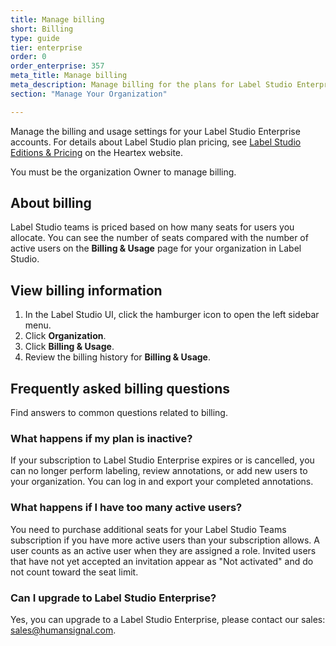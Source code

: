 ```yaml
---
title: Manage billing 
short: Billing
type: guide
tier: enterprise
order: 0
order_enterprise: 357
meta_title: Manage billing
meta_description: Manage billing for the plans for Label Studio Enterprise and Teams, monitor your license usage, and explore the small business options with Label Studio Teams and the larger organization options with Label Studio Enterprise.  
section: "Manage Your Organization"

---
```


Manage the billing and usage settings for your Label Studio Enterprise accounts. For details about Label Studio plan pricing, see [Label Studio Editions & Pricing](https://heartex.com/pricing) on the Heartex website. 

You must be the organization Owner to manage billing.


## About billing 

Label Studio teams is priced based on how many seats for users you allocate. You can see the number of seats compared with the number of active users on the **Billing & Usage** page for your organization in Label Studio. 


## View billing information 

1. In the Label Studio UI, click the hamburger icon to open the left sidebar menu.
2. Click **Organization**.
3. Click **Billing & Usage**.
4. Review the billing history for **Billing & Usage**. 


## Frequently asked billing questions

Find answers to common questions related to billing. 

### What happens if my plan is inactive?

If your subscription to Label Studio Enterprise expires or is cancelled, you can no longer perform labeling, review annotations, or add new users to your organization. You can log in and export your completed annotations. 

### What happens if I have too many active users?

You need to purchase additional seats for your Label Studio Teams subscription if you have more active users than your subscription allows. A user counts as an active user when they are assigned a role. Invited users that have not yet accepted an invitation appear as "Not activated" and do not count toward the seat limit.

### Can I upgrade to Label Studio Enterprise?

Yes, you can upgrade to a Label Studio Enterprise, please contact our sales: sales@humansignal.com.
